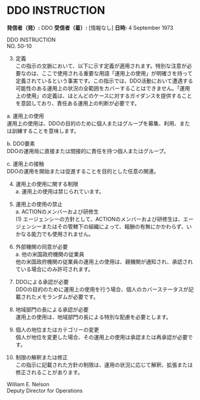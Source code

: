 # DDO INSTRUCTION

**発信者（発）:** DDO
**受信者（着）:** [情報なし]
**日時:** 4 September 1973

DDO INSTRUCTION  
NO. 50-10  

3. 定義  
この指示の文脈において、以下に示す定義が適用されます。特別な注意が必要なのは、ここで使用される重要な用語「運用上の使用」が明確さを持って定義されているという事実です。この指示では、DDO活動において遭遇する可能性のある運用上の状況の全範囲をカバーすることはできません。「運用上の使用」の定義は、ほとんどのケースに対するガイダンスを提供することを意図しており、責任ある運用上の判断が必要です。

a. 運用上の使用  
運用上の使用は、DDOの目的のために個人またはグループを募集、利用、または訓練することを意味します。

b. DDO要素  
DDOの運用局に直接または間接的に責任を持つ個人またはグループ。

c. 運用上の接触  
DDOの運用を開始または促進することを目的とした任意の関連。

4. 運用上の使用に関する制限  
a. 運用上の使用は禁じられています。

5. 運用上の使用の禁止  
a. ACTIONのメンバーおよび研修生  
(1) エージェンシーの方針として、ACTIONのメンバーおよび研修生は、エージェンシーまたはその管轄下の組織によって、報酬の有無にかかわらず、いかなる能力でも使用されません。

6. 外部機関の同意が必要  
a. 他の米国政府機関の従業員  
他の米国政府機関の従業員の運用上の使用は、親機関が通知され、承認されている場合にのみ許可されます。

7. DDOによる承認が必要  
DDOの目的のために運用上の使用を行う場合、個人のカバーステータスが記載されたメモランダムが必要です。

8. 地域部門の長による承認が必要  
運用上の使用は、地域部門の長による特別な配慮を必要とします。

9. 個人の地位またはカテゴリーの変更  
個人が地位を変更した場合、その運用上の使用は承認または再承認が必要です。

10. 制限の解釈または修正  
この指示に記載された方針の制限は、運用の状況に応じて解釈、拡張または修正されることがあります。

William E. Nelson  
Deputy Director for Operations